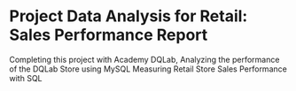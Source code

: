 # Project Data Analysis for Retail: Sales Performance Report
Completing this project with Academy DQLab, Analyzing the performance of the DQLab Store using MySQL
Measuring Retail Store Sales Performance with SQL
